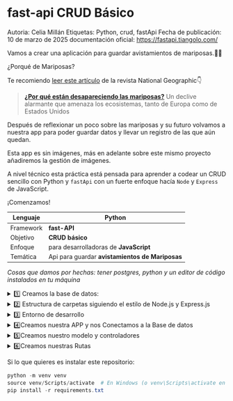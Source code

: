 # fast-api CRUD Básico

Autoria: Celia Millán
Etiquetas: Python, crud, fastApi
Fecha de publicación: 10 de marzo de 2025
documentación oficial: https://fastapi.tiangolo.com/

Vamos a crear una aplicación para guardar avistamientos de mariposas.🦋👀

¿Porqué de Mariposas?

Te recomiendo [leer este artículo](https://www.nationalgeographic.com.es/mundo-animal/por-que-estan-desapareciendo-mariposas_24406) de la revista National Geographic👇

<aside>

> [**¿Por qué están desapareciendo las mariposas?**](https://www.nationalgeographic.com.es/mundo-animal/por-que-estan-desapareciendo-mariposas_24406) Un declive alarmante que amenaza los ecosistemas, tanto de Europa como de Estados Unidos
> 
</aside>

Después de reflexionar un poco sobre las mariposas y su futuro volvamos a nuestra app para poder guardar datos y llevar un registro de las que aún quedan.

Esta app es sin imágenes, más en adelante sobre este mismo proyecto añadiremos la gestión de imágenes.

A nivel técnico esta práctica está pensada para aprender a codear un CRUD sencillo con Python y `fastApi` con un fuerte enfoque hacía `Node` y `Express` de JavaScript.

¡Comenzamos!

| Lenguaje | **Python** |
| --- | --- |
| Framework | **fast-API** |
| Objetivo | **CRUD básico** |
| Enfoque | para desarrolladoras de **JavaScript** |
| Temática | Api para guardar **avistamientos de Mariposas** |

*Cosas que damos por hechas: tener postgres, python y un editor de código instalados en tu máquina*
<details>
<summary>
1️⃣ Creamos la base de datos:
</summary>

En este ejemplo la base de datos que vamos a utilizar es de **postgres**, pero podría ser con otras ( de ser así ya sabes, pregunta a Geppetto)

![image.png](./files/image.png)

</details>

<details>
<summary> 2️⃣ Estructura de carpetas siguiendo el estilo de Node.js y Express.js</summary>
    
![image.png](./files/image%201.png)
![image.png](./files/image%202.png)
</details>

<details>
<summary>
3️⃣ Entorno de desarrollo
</summary>

1️⃣ Necesitamos crear **un entorno** para guardar todos los paquetes necesarios de Python.

Lo harás creando una carpeta venv, si no todo se te instalara de manera global en tu ordenador.

`venv` es el módulo estándar de Python que permite **crear entornos virtuales**

Se crea todito todo con este comando👇

```bash
python -m venv venv
```

<aside>
👮‍♀️

Si estas haciendo control de versión recuerda crear un `.gitignore` y nombrar `venv/`

</aside>

Para poder activar este entorno escribe el siguiente comando en tu terminal de `Bash`

```bash
source venv/Scripts/activate
```

Si no tienes Bash el comando sería este en tu consola PoweShell👇

```powershell
venv\Scripts\Activate.ps1
```

Sabrás que está activado porqué en tu terminal verás:

![image.png](./files/image%203.png)

Bien, ahora vamos a instalamos todo lo necesario

```python
pip install fastApi uvicorn pydantic sqlalchemy psycopg2-binary SQLAlchemy-Utils dotenv 
```

- **`FastAPI`**: Framework web moderno y rápido para construir APIs con Python y type hints.
- **`Uvicorn`**: Servidor ASGI ligero y eficiente para ejecutar aplicaciones FastAPI y Django.
- **`Pydantic`**: Biblioteca para validación de datos basada en anotaciones de tipo de Python.
- **`SQLAlchemy`**: ORM y toolkit SQL para interactuar con bases de datos en Python.
- **`psycopg2-binary`**: Conector de PostgreSQL para Python que permite ejecutar consultas SQL.
- **`dotenv`**: Carga variables de entorno desde un archivo `.env` en Python.

👮‍♀️🚨**Atención**🚨👮‍♀️

Recuerda no olvides el archivo `.gitignore`.

![image.png](./files/image%204.png)
</details>
<details>
<summary>
4️⃣Creamos nuestra APP y nos Conectamos a la Base de datos
</summary>
Creamos nuestra app básica en el archivo `app.py`

```python
from fastapi import FastAPI

app = FastAPI()

with engine.connect() as connection:
# esta línea es la que veremos después en  nuestra consola para comprobar la conexión
    print("Conexión exitosa a PostgreSQL")
```

### Conexión a Base de datos

Ahora vamos a crear la conexión a nuestra base de datos en el archivo `database_connection.py`

```python
from sqlalchemy import create_engine

# Crear el motor de conexión de SQLAlchemy para PostgreSQL
engine = create_engine("postgresql://username:password@localhost/dbname", echo=True)
```

Para no exponer nuestros datos utilizamos variables de entorno ( lo instalamos antes con dotenv)

archivo `.env`

```markdown
DATABASE_URL= postgresql://username:password@localhost/dbname
```

archivo `config.py`

```python
import os

class Settings:
    DATABASE_URL = os.getenv("DATABASE_URL")

settings = Settings()
```

archivo `database_connection.py`

```python
from sqlalchemy import create_engine
👉from config import settings

# Aquí cambiamos el enlace por nuestra constante
# así nuestros datos quedan protegidos en el .env
engine = create_engine(👉settings.DATABASE_URL, echo=True)
```

Ahora vamos a comprobar si en consola aparece el mensaje para ver que la conexión ha sido exitosa👇

![image.png](./files/image%205.png)

Vale, ahora que ya tenemos nuestra conexión exitosa, vamos hacer unos ajustes en `database_connection.py` marco todo lo nuevo con 👉

estamos haciendo dos cosas , crear la sesión de la base de datos y crear la clase Base sobre la que heredaran todos los Modelos.

```python
from sqlalchemy import create_engine
from config import settings
# iportamos cosas de sqlachemy para poder generar una sesión
# y poder crear la Base sobre la que heredaran los Modelos
👉from sqlalchemy.orm import sessionmaker
👉from sqlalchemy.ext.declarative import declarative_base

#Esto es un extra para el tipado (es prescindible)
👉from typing import Generator

engine = create_engine(settings.DATABASE_URL, echo=True)

# Crear una sesión local de SQLAlchemy
👉 SessionLocal = sessionmaker(autocommit=False, autoflush=False, bind=engine)
# Función que obtiene la sesión de base de datos
👉 def get_db() -> Generator[SessionLocal, None, None]:
    db = SessionLocal()
    try:
        yield db
    finally:
        db.close()
        
        
 
# Base para los modelos de SQLAlchemy
👉 Base = declarative_base()

# Crear las tablas en la base de datos si no existen basandose en los modelos
👉 Base.metadata.create_all(bind=engine)
```
</details>
<details>
<summary>
 5️⃣Creamos nuestro modelo y controladores
</summary>
 Comencemos a definir nuestros **modelos** `butterflyModel.py`

```python
# Base es una clase base que definimos en nuestro archivo database_connection 
# todos los modelos deben heredar en SQLAlchemy
# Base le dice a SQLAlchemy que esta clase representa una tabla en la base de datos
from database.database_connection import Base

# Aquí importamos clases y funciones de SQLAlchemy para definir
# las columnas de la tabla en la base de datos
from sqlalchemy import Column, Integer, String

class Butterfly(Base):
    __tablename__ = 'butterflies'

    id = Column(Integer, primary_key=True, index=True)
    species = Column(String)
    location = Column(String)
    specimens = Column(Integer)
```

Una vez que ya tenemos nuestro modelo en vamos a definir nuestro **controlador**, es decir, la función que activa la lógica de la consulta a la base de datos y la devuelve en JSON

`butterflyController.py`

```python
from sqlalchemy.orm import Session
from models import butterflyModel 

# Función para obtener todas las mariposas
def get_butterflies(db: Session):
    return db.query(butterflyModel.Butterfly).all()
```

Este es un controlador básico para hacer una query de READ sobre la base de datos a través del método `.all()`, estamos preparando nuestra ruta GET.
<details>
<summary>Bien, estamos viendo cosas nuevas ¿ Qué es eso de Session que pasamos por parámetro?
</summary>



 **Cada petición HTTP necesita su propia sesión de base de datos** para evitar problemas de concurrencia. **La sesión se pasa como parámetro** a los controladores para evitar múltiples conexiones innecesarias. **`query.all()` necesita una sesión activa,** SQLAlchemy no sabe **qué conexión usar** para ejecutar la consulta. **Por eso, la `Session` es obligatoria** en cada función que interactúa con la base de datos.


<aside> 

🗣
**en SQLAlchemy `Session` es como un "túnel" hacia la base de datos. Si no lo pasamos, no podemos hacer consultas.** 

</aside>

Cuando decimos que cada petición necesita su propia sesión, **no significa que estemos creando una nueva conexión de base de datos en cada función**.
    
**Lo que significa es que cada petición debe tener una sesión aislada para evitar interferencias entre peticiones concurrentes.**
    
La clave está en que FastAPI maneja el ciclo de vida de la sesión correctamente, asegurando que:
    
- **Cada petición tenga su propia instancia de sesión** (aislación de transacciones).
- **Se reutilicen conexiones de base de datos** eficientemente, sin crear una nueva conexión en cada función.
- **Se cierre adecuadamente la sesión** al final de la petición.
    
Podríamos inyectarle aquí la sesión para que las rutas queden más limpias
    
`router.py`
    
```python
@router.get("/butterflies", response_model=list[Butterfly])(butterflyController.get_butterflies())
```
    
 `controller.py`
    
```python
    from sqlalchemy.orm import Session
    from models.butterflyModel import Butterfly
    from database import database_connection
    from fastapi import Depends
    
    # Función que consulta en db todas las mariposas: query READ
    # Dependencia de ssesion inyectada aquí dentro.
    def get_butterflies(db: Session = Depends(database_connection.get_db)): 
        return db.query(Butterfly).all()
```
    
Pero esto solo funciona para este controlador, en el resto el inyectado directo de la Session no funciona, ya que hay que enviarle más dependencias y al final si tenemos que hacer una segunda función en el rutado, asique es una pena pero fastApi no nos dejaaa 😞

</details>
</details>
<details>
<summary>
6️⃣Creamos nuestras Rutas
</summary>

```python
from fastapi import APIRouter, Depends
from sqlalchemy.orm import Session
from database import database_connection
from controllers import butterflyController
from schemas.buterflySchema import Butterfly 

router = APIRouter()

# Ruta "/butterflies" GET para obtener todas las mariposas

@router.get("/butterflies", response_model=list[Butterfly])
def get_butterflies(db: Session = Depends(database_connection.get_db)):
    return butterflyController.get_butterflies(db=db)
```

Llegó la hora de la verdad, vamos a comprobar si nuestro code funciona: escribe en tu terminal 

```bash
uvicorn app:app --reload
```

Abre alguna herramienta como `postman` para testear tu endpoints.

Si tu array está vacío es porqué tu tabla no tiene ningún registro, para poder comprobarlo mejor te recomiendo que insertes manualmente mariposas desde tu consola de `SQL shell.`

![image.png](./files/image%206.png)

En el repositorio encontrarás la explicación del resto de métodos del CRUD a través de comentarios.

Recuerda, si vas a subir tu repo a github

Si vas a compartir este repositorio no olvides crear un archivo `requirements.txt`

```powershell
pip freeze > requirements.txt
```
</details>

Si lo que quieres es instalar este repositorio:

```powershell
python -m venv venv
source venv/Scripts/activate  # En Windows (o venv\Scripts\activate en CMD)
pip install -r requirements.txt
```
